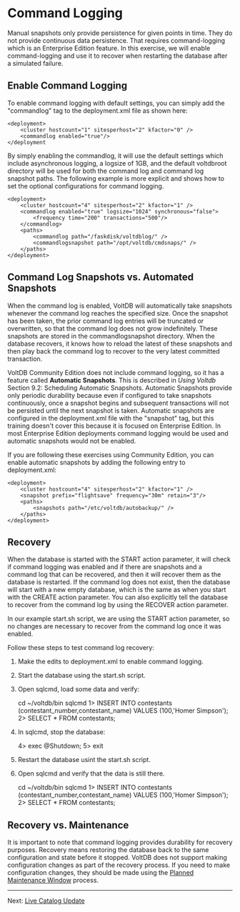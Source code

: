 # Command Logging #

Manual snapshots only provide persistence for given points in time.  They do not provide continuous data persistence.  That requires command-logging which is an Enterprise Edition feature.  In this exercise, we will enable command-logging and use it to recover when restarting the database after a simulated failure.

## Enable Command Logging ##

To enable command logging with default settings, you can simply add the "commandlog" tag to the deployment.xml file as shown here:

    <deployment>
        <cluster hostcount="1" sitesperhost="2" kfactor="0" />
        <commandlog enabled="true"/>
    </deployment

By simply enabling the commandlog, it will use the default settings which include asynchronous logging, a logsize of 1GB, and the default voltdbroot directory will be used for both the command log and command log snapshot paths.  The following example is more explicit and shows how to set the optional configurations for command logging.

    <deployment>
        <cluster hostcount="4" sitesperhost="2" kfactor="1" />
        <commandlog enabled="true" logsize="1024" synchronous="false">
            <frequency time="200" transactions="500"/>
        </commandlog>
        <paths>
            <commandlog path="/faskdisk/voltdblog/" />
            <commandlogsnapshot path="/opt/voltdb/cmdsnaps/" />
        </paths>
    </deployment>


## Command Log Snapshots vs. Automated Snapshots ##

When the command log is enabled, VoltDB will automatically take snapshots whenever the command log reaches the specified size.  Once the snapshot has been taken, the prior command log entries will be truncated or overwritten, so that the command log does not grow indefinitely.  These snapshots are stored in the commandlogsnapshot directory.  When the database recovers, it knows how to reload the latest of these snapshots and then play back the command log to recover to the very latest committed transaction.

VoltDB Community Edition does not include command logging, so it has a feature called **Automatic Snapshots**.  This is described in *Using Voltdb* Section 9.2: Scheduling Automatic Snapshots.  Automatic Snapshots provide only periodic durability because even if configured to take snapshots continuously, once a snapshot begins and subsequent transactions will not be persisted until the next snapshot is taken.  Automatic snapshots are configured in the deployment.xml file with the "snapshot" tag, but this training doesn't cover this because it is focused on Enterprise Edition.  In most Enterprise Edition deployments command logging would be used and automatic snapshots would not be enabled.

If you are following these exercises using Community Edition, you can enable automatic snapshots by adding the following entry to deployment.xml:

    <deployment>
        <cluster hostcount="4" sitesperhost="2" kfactor="1" />
        <snapshot prefix="flightsave" frequency="30m" retain="3"/>
        <paths>
            <snapshots path="/etc/voltdb/autobackup/" />
        </paths>
    </deployment>

## Recovery ##

When the database is started with the START action parameter, it will check if command logging was enabled and if there are snapshots and a command log that can be recovered, and then it will recover them as the database is restarted.  If the command log does not exist, then the database will start with a new empty database, which is the same as when you start with the CREATE action parameter.  You can also explicitly tell the database to recover from the command log by using the RECOVER action parameter.

In our example start.sh script, we are using the START action parameter, so no changes are necessary to recover from the command log once it was enabled.

Follow these steps to test command log recovery:

1) Make the edits to deployment.xml to enable command logging.  

2) Start the database using the start.sh script.  

3) Open sqlcmd, load some data and verify:

    cd ~/voltdb/bin
    sqlcmd
    1> INSERT INTO contestants (contestant_number,contestant_name) VALUES (100,'Homer Simpson');
    2> SELECT * FROM contestants;

4) In sqlcmd, stop the database:

    4> exec @Shutdown;
    5> exit

5) Restart the database usint the start.sh script.

6) Open sqlcmd and verify that the data is still there.

    cd ~/voltdb/bin
    sqlcmd
    1> INSERT INTO contestants (contestant_number,contestant_name) VALUES (100,'Homer Simpson');
    2> SELECT * FROM contestants;


## Recovery vs. Maintenance ##

It is important to note that command logging provides durability for recovery purposes.  Recovery means restoring the database back to the same configuration and state before it stopped.  VoltDB does not support making configuration changes as part of the recovery process.  If you need to make configuration changes, they should be made using the [Planned Maintenance Window](ex_cli_05_maintenance.md) process.

---------------------------------

Next: [Live Catalog Update](ex_cli_04_liveupdate.md)
